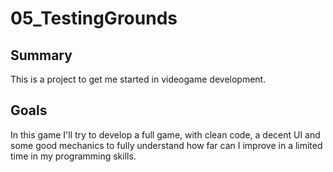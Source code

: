 05_TestingGrounds
=================

## Summary
This is a project to get me started in videogame development.

## Goals
In this game I'll try to develop a full game, with clean code, a decent UI and some good mechanics to fully understand
how far can I improve in a limited time in my programming skills.
